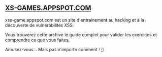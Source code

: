 ## [**XS-GAMES.APPSPOT.COM**](https://xss-game.appspot.com)

xss-game.appspot.com est un site d'entrainement au hacking et à la découverte de vulnérabilités XSS.

Vous trouverez cette archive le guide complet pour valider les exercices et comprendre ce que vous faites.

Amusez-vous... Mais pas n'importe comment ! ;)